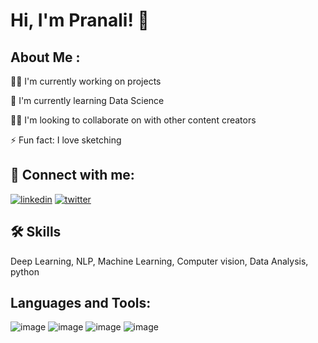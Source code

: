 
# Hi, I'm Pranali! 👋


## About Me :
👩‍💻 I'm currently working on projects

🧠 I'm currently learning  Data Science

👯‍♀️ I'm looking to collaborate on with other content creators

⚡️ Fun fact: I love sketching


## 🔗 Connect with me:

[![linkedin](https://img.shields.io/badge/linkedin-0A66C2?style=for-the-badge&logo=linkedin&logoColor=white)](https://www.linkedin.com/in/pranali-rahangdale-128083213/)
[![twitter](https://img.shields.io/badge/twitter-1DA1F2?style=for-the-badge&logo=twitter&logoColor=white)](https://twitter.com/PranaliRa19)


## 🛠 Skills
 Deep Learning, NLP, Machine Learning, Computer vision, Data Analysis, python
 
## Languages and Tools:

 
 ![image](https://user-images.githubusercontent.com/101402562/189333101-552cdea5-479e-49e3-82c6-129df758360b.png)  ![image](https://user-images.githubusercontent.com/101402562/189333183-02ab9f99-7e9a-463f-a310-ec4897533dfd.png)
![image](https://user-images.githubusercontent.com/101402562/189333227-a35fc455-6a48-49c9-af60-80dfa29feb96.png) ![image](https://user-images.githubusercontent.com/101402562/189333467-707bae96-0e05-494c-af1a-a5e943ba43de.png)



